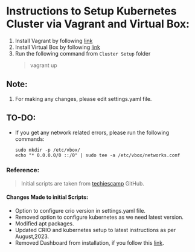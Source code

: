 # Instructions to Setup Kubernetes Cluster via Vagrant and Virtual Box:
1. Install Vagrant by following [link](https://developer.hashicorp.com/vagrant/downloads)
2. Install Virtual Box by following [link](https://www.virtualbox.org/manual/ch02.html)
3. Run the following command from `Cluster Setup` folder
    > vagrant up

## Note:
1. For making any changes, please edit settings.yaml file.

## TO-DO:
- If you get any network related errors, please run the following commands:
    ```shell
    sudo mkdir -p /etc/vbox/
    echo "* 0.0.0.0/0 ::/0" | sudo tee -a /etc/vbox/networks.conf
    ```

### Reference:
> Initial scripts are taken from [techiescamp](https://github.com/techiescamp/vagrant-kubeadm-kubernetes/tree/main) GitHub.

#### Changes Made to initial Scripts:
- Option to configure crio version in settings.yaml file.
- Removed option to configure kubernetes as we need latest version.
- Modified apt packages.
- Updated CRIO and kubernetes setup to latest instructions as per August,2023.
- Removed Dashboard from installation, if you follow this [link](https://github.com/kubernetes/dashboard#manifest).

